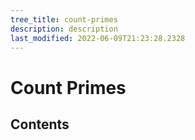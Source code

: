 ```yaml
---
tree_title: count-primes
description: description
last_modified: 2022-06-09T21:23:28.2328
---
```


# Count Primes

## Contents
